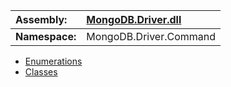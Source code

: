 | **Assembly:** | [MongoDB.Driver.dll](MongoDB_Driver.md) |
|:--------------|:----------------------------------------|
| **Namespace:** | MongoDB.Driver.Command                  |

  * [Enumerations](#Enumerations.md)
  * [Classes](#Classes.md)